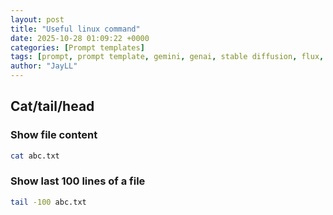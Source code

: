 ```yaml
---
layout: post
title: "Useful linux command"
date: 2025-10-28 01:09:22 +0000
categories: [Prompt templates]
tags: [prompt, prompt template, gemini, genai, stable diffusion, flux, nano banana, avatar]
author: "JayLL"
---
```


## Cat/tail/head


### Show file content

```bash
cat abc.txt
```

### Show last 100 lines of a file

```bash
tail -100 abc.txt
```


